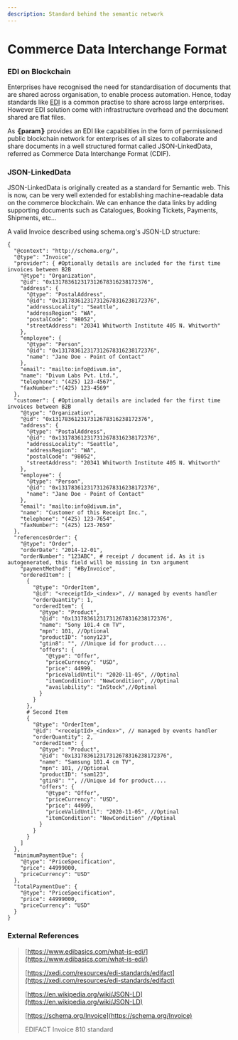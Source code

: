 ```yaml
---
description: Standard behind the semantic network
---
```


# Commerce Data Interchange Format

### EDI on Blockchain

Enterprises have recognised the need for standardisation of documents that are shared across organisation, to enable process automation. Hence, today standards like [EDI](untitled.md#external-references) is a common practise to share across large enterprises. However EDI solution come with infrastructure overhead and the document shared are flat files.

As **⦃param⦄** provides an EDI like capabilities in the form of permissioned public blockchain network for enterprises of all sizes to collaborate and share documents in a well structured format called JSON-LinkedData, referred as Commerce Data Interchange Format \(CDIF\).

### JSON-LinkedData

JSON-LinkedData is originally created as a standard for Semantic web. This is now, can be very well extended for establishing machine-readable data on the commerce blockchain. We can enhance the data links by adding supporting documents such as Catalogues, Booking Tickets, Payments, Shipments, etc... 

A valid Invoice described using schema.org's JSON-LD structure:

```text
{
  "@context": "http://schema.org/",
  "@type": "Invoice",
  "provider": { #Optionally details are included for the first time invoices between B2B
    "@type": "Organization",
    "@id": "0x131783612317312678316238172376",
    "address": {
      "@type": "PostalAddress",
      "@id": "0x131783612317312678316238172376",   
      "addressLocality": "Seattle",
      "addressRegion": "WA",
      "postalCode": "98052",
      "streetAddress": "20341 Whitworth Institute 405 N. Whitworth"
    },
    "employee": {
      "@type": "Person",
      "@id": "0x131783612317312678316238172376",   
      "name": "Jane Doe - Point of Contact"
    },
    "email": "mailto:info@divum.in",
    "name": "Divum Labs Pvt. Ltd.",
    "telephone": "(425) 123-4567",
    "faxNumber":"(425) 123-4569"
  },
  "customer": { #Optionally details are included for the first time invoices between B2B
    "@type": "Organization",
    "@id": "0x131783612317312678316238172376",
    "address": {
      "@type": "PostalAddress",
      "@id": "0x131783612317312678316238172376",   
      "addressLocality": "Seattle",
      "addressRegion": "WA",
      "postalCode": "98052",
      "streetAddress": "20341 Whitworth Institute 405 N. Whitworth"
    },
    "employee": {
      "@type": "Person",
      "@id": "0x131783612317312678316238172376",   
      "name": "Jane Doe - Point of Contact"
    },
    "email": "mailto:info@divum.in",
    "name": "Customer of this Receipt Inc.",
    "telephone": "(425) 123-7654",
    "faxNumber": "(425) 123-7659"
  },
  "referencesOrder": {
    "@type": "Order",
    "orderDate": "2014-12-01",
    "orderNumber": "123ABC", # receipt / document id. As it is autogenerated, this field will be missing in txn argument
    "paymentMethod": "#ByInvoice",
    "orderedItem": [
      {
        "@type": "OrderItem",
        "@id": "<receiptId>_<index>", // managed by events handler
        "orderQuantity": 1,
        "orderedItem": {
          "@type": "Product",
          "@id": "0x131783612317312678316238172376", 
          "name": "Sony 101.4 cm TV",
          "mpn": 101, //Optional
          "productID": "sony123",
          "gtin8": "", //Unique id for product....
          "offers": {
            "@type": "Offer",
            "priceCurrency": "USD",
            "price": 44999,
            "priceValidUntil": "2020-11-05", //Optinal
            "itemCondition": "NewCondition", //Optinal
            "availability": "InStock",//Optinal
          }
        }
      },
      # Second Item
      {
        "@type": "OrderItem",
        "@id": "<receiptId>_<index>", // managed by events handler
        "orderQuantity": 2,
        "orderedItem": {
          "@type": "Product",
          "@id": "0x131783612317312678316238172376", 
          "name": "Samsung 101.4 cm TV",
          "mpn": 101, //Optional
          "productID": "sam123",
          "gtin8": "", //Unique id for product....
          "offers": {
            "@type": "Offer",
            "priceCurrency": "USD",
            "price": 44999,
            "priceValidUntil": "2020-11-05", //Optinal
            "itemCondition": "NewCondition" //Optinal
          }
        }
      }
    ]
  },
  "minimumPaymentDue": {
    "@type": "PriceSpecification",
    "price": 44999000,
    "priceCurrency": "USD"
  },
  "totalPaymentDue": {
    "@type": "PriceSpecification",
    "price": 44999000,
    "priceCurrency": "USD"
  }
}
```

### 

### External References

> [https://www.edibasics.com/what-is-edi/](https://www.edibasics.com/what-is-edi/)
>
> [https://xedi.com/resources/edi-standards/edifact](https://xedi.com/resources/edi-standards/edifact)
>
> [https://en.wikipedia.org/wiki/JSON-LD](https://en.wikipedia.org/wiki/JSON-LD)
>
> [https://schema.org/Invoice](https://schema.org/Invoice)
>
> EDIFACT Invoice 810 standard



